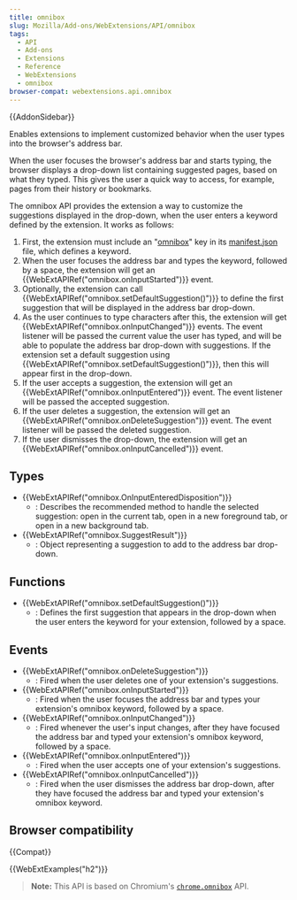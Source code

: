 ```yaml
---
title: omnibox
slug: Mozilla/Add-ons/WebExtensions/API/omnibox
tags:
  - API
  - Add-ons
  - Extensions
  - Reference
  - WebExtensions
  - omnibox
browser-compat: webextensions.api.omnibox
---
```


{{AddonSidebar}}

Enables extensions to implement customized behavior when the user types into the browser's address bar.

When the user focuses the browser's address bar and starts typing, the browser displays a drop-down list containing suggested pages, based on what they typed. This gives the user a quick way to access, for example, pages from their history or bookmarks.

The omnibox API provides the extension a way to customize the suggestions displayed in the drop-down, when the user enters a keyword defined by the extension. It works as follows:

1. First, the extension must include an "[omnibox](/en-US/docs/Mozilla/Add-ons/WebExtensions/manifest.json/omnibox)" key in its [manifest.json](/en-US/docs/Mozilla/Add-ons/WebExtensions/manifest.json) file, which defines a keyword.
2. When the user focuses the address bar and types the keyword, followed by a space, the extension will get an {{WebExtAPIRef("omnibox.onInputStarted")}} event.
3. Optionally, the extension can call {{WebExtAPIRef("omnibox.setDefaultSuggestion()")}} to define the first suggestion that will be displayed in the address bar drop-down.
4. As the user continues to type characters after this, the extension will get {{WebExtAPIRef("omnibox.onInputChanged")}} events. The event listener will be passed the current value the user has typed, and will be able to populate the address bar drop-down with suggestions. If the extension set a default suggestion using {{WebExtAPIRef("omnibox.setDefaultSuggestion()")}}, then this will appear first in the drop-down.
5. If the user accepts a suggestion, the extension will get an {{WebExtAPIRef("omnibox.onInputEntered")}} event. The event listener will be passed the accepted suggestion.
6. If the user deletes a suggestion, the extension will get an {{WebExtAPIRef("omnibox.onDeleteSuggestion")}} event. The event listener will be passed the deleted suggestion.
7. If the user dismisses the drop-down, the extension will get an {{WebExtAPIRef("omnibox.onInputCancelled")}} event.

## Types

- {{WebExtAPIRef("omnibox.OnInputEnteredDisposition")}}
  - : Describes the recommended method to handle the selected suggestion: open in the current tab, open in a new foreground tab, or open in a new background tab.
- {{WebExtAPIRef("omnibox.SuggestResult")}}
  - : Object representing a suggestion to add to the address bar drop-down.

## Functions

- {{WebExtAPIRef("omnibox.setDefaultSuggestion()")}}
  - : Defines the first suggestion that appears in the drop-down when the user enters the keyword for your extension, followed by a space.

## Events


- {{WebExtAPIRef("omnibox.onDeleteSuggestion")}}
  - : Fired when the user deletes one of your extension's suggestions.
- {{WebExtAPIRef("omnibox.onInputStarted")}}
  - : Fired when the user focuses the address bar and types your extension's omnibox keyword, followed by a space.
- {{WebExtAPIRef("omnibox.onInputChanged")}}
  - : Fired whenever the user's input changes, after they have focused the address bar and typed your extension's omnibox keyword, followed by a space.
- {{WebExtAPIRef("omnibox.onInputEntered")}}
  - : Fired when the user accepts one of your extension's suggestions.
- {{WebExtAPIRef("omnibox.onInputCancelled")}}
  - : Fired when the user dismisses the address bar drop-down, after they have focused the address bar and typed your extension's omnibox keyword.

## Browser compatibility

{{Compat}}

{{WebExtExamples("h2")}}

> **Note:** This API is based on Chromium's [`chrome.omnibox`](https://developer.chrome.com/docs/extensions/reference/omnibox/) API.
